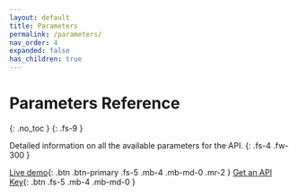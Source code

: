 ```yaml
---
layout: default
title: Parameters
permalink: /parameters/
nav_order: 4
expanded: false
has_children: true
---
```

# Parameters Reference
{: .no_toc }
{: .fs-9 }

Detailed information on all the available parameters for the API.
{: .fs-4 .fw-300 }

[Live demo](https://htmlcsstoimage.com/demo){: .btn .btn-primary .fs-5 .mb-4 .mb-md-0 .mr-2 }
[Get an API Key](https://htmlcsstoimage.com){: .btn .fs-5 .mb-4 .mb-md-0 }
